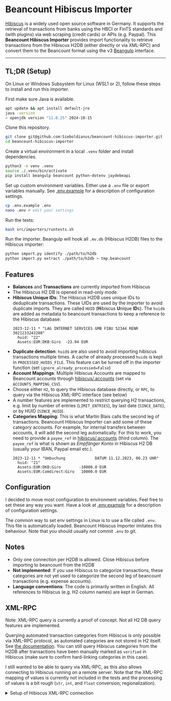 # Beancount Hibiscus Importer

[Hibiscus](https://github.com/willuhn/hibiscus) is a widely used open source software in Germany. It supports the retrieval of transactions from banks using the HBCI or FinTS standards and (with plugins) via web scraping (credit cards) or APIs (e.g. Paypal). This **Beancount Hibiscus Importer** provides import functionality to retrieve transactions from the Hibiscus H2DB (either directly or via XML-RPC) and convert them to the Beancount format using the v3 [Beangulp](https://github.com/beancount/beangulp) interface.

-----

## TL;DR (Setup)

On Linux or Windows Subsystem for Linux (WSL1 or 2), follow these steps to install and run this importer.

First make sure Java is available.
```bash
apt update && apt install default-jre
java -version
> openjdk version "11.0.25" 2024-10-15
```

Clone this repository.
```bash
git clone git@github.com:Sieboldianus/beancount-hibiscus-importer.git
cd beancount-hibiscus-importer
```

Create a virtual environment in a local `.venv` folder and install dependencies.
```bash
python3 -m venv .venv
source ./.venv/bin/activate
pip install beangulp beancount python-dotenv jaydebeapi
```

Set up custom environment variables. Either use a `.env` file or export 
variables manually. See [.env.example](.env.example) for a description of configuration
settings.
```bash
cp .env.example .env
nano .env # edit your settings
```

Run the tests:
```bash
bash src/importers/runtests.sh
```

Run the importer. Beangulp will hook all `.mv.db` (Hibiscus H2DB) 
files to the Hibiscus importer:
```bash
python import.py identify ./path/to/h2db
python import.py extract ./path/to/h2db > tmp.beancount
```

## Features

- **Balances** and **Transactions** are currently imported from Hibiscus
- The Hibiscus H2 DB is opened in read-only mode.
- **Hibiscus Unique IDs**: The Hibiscus H2DB uses unique IDs to deduplicate transactions. These UIDs are used by the importer to avoid duplicate imports. They are called `HUID` (**H**ibiscus **U**nique **ID**s). The `huid`s are added as metadata to beancount transactions to keep a reference to the Hibiscus database:
  ```
  2023-12-11 * "LAG INTERNET SERVICES GMB FIBU 52344 RENR 3021233243280"
    huid: "22"
    Assets:EUR:DKB:Giro  -23.94 EUR
  ```
- **Duplicate detection**: `huid`s are also used to avoid importing hibiscus transactions multiple times. A cache of already processed `huid`s is kept in `PROCESSED_HUIDS_FILE`. This feature can be turned off in the importer function (set `ignore_already_processed=False`)
- **Account Mappings**: Multiple Hibiscus Accounts are mapped to Beancount accounts through [hibiscus/.accounts](hibiscus/.accounts) (set via `ACCOUNTS_MAPPING_CSV`).
- Choose either `H2`, to query the Hibiscus database directly, or `RPC`, to query via the Hibiscus XML-RPC interface (see below)
- A number features are implemented to restrict querying H2 transactions, e.g. limit by number of entries (`LIMIT_ENTRIES`), by last date (`SINCE_DATE`), or by HUID (`SINCE_HUID`).
- **Categories Mapping**: This is what Martin Blais calls the second leg of transactions. Beancount Hibiscus Importer can add some of these category accounts. For example, for internal transfers between accounts, it will add the second leg automatically. For this to work, you need to provide a `payee_ref` in [hibiscus/.accounts](hibiscus/.accounts) (third column). The `payee_ref` is what is shown as _Empfänger Konto_ in Hibiscus H2 DB (usually your IBAN, Paypal email etc.).
  ```
  2023-12-11 * "Umbuchung             DATUM 11.12.2023, 06.23 UHR"
    huid: "21"
    Assets:EUR:DKB:Giro        -10000.0 EUR
    Assets:EUR:Comdirect:Giro   10000.0 EUR
  ```


## Configuration

I decided to move most configuration to environment variables. Feel free to set these any way you want. Have
a look at [.env.example](.env.example) for a description of configuration settings.

The _common_ way to set env settings in Linux is to use a file called `.env`. This file is automatically loaded.
Beancount Hibiscus Importer imitates this behaviour. Note that you should usually _not_ commit `.env` to git.

## Notes

- Only one connection per H2DB is allowed. Close Hibiscus before importing to beancount from the H2DB
- **Not implemented**: If you use Hibiscus to categorize transactions, these categories are not yet used to categorize the second leg of beancount transactions (e.g. expense accounts).
- **Language conventions**: The code is primarily written in English. All references to Hibiscus (e.g. H2 column names) are kept in German.

## XML-RPC

Note: XML-RPC query is currently a proof of concept. Not all H2 DB query features are implemented.

Querying automated transaction categories from Hibiscus is only possible via XML-RPC protocol, 
as automated categories are not stored in H2 itself. See 
[the documentation](https://www.willuhn.de/wiki/doku.php?id=develop:xmlrpc). You can still 
query Hibiscus categories from the H2DB after transactions have been manually marked as `verified` in Hibiscus 
(make sure to confirm hard-linking categories in this case). 

I still wanted to be able to query via XML-RPC, as this also allows connecting to Hibiscus 
running on a remote server. Note that the XML-RPC mapping of values is currently not included 
in the tests and the processing of values is a bit rough (`str`, `int`, and `float` conversion; regionalization).

<details><summary>Setup of Hibiscus XML-RPC connection</summary>

Datei > Einstellungen > Verfügbare Plugins > `<Alle Repositories>` auswählen
- `hibiscus.xmlrpc` finden und installieren, installiert dependencies:
    - `jameica.webadmin`
    - `jameica.xmlrpc`

Datei > Einstellungen > HTTP
- Server binden an: `127.0.0.1`
- no HTTPS
- no auth

</details>